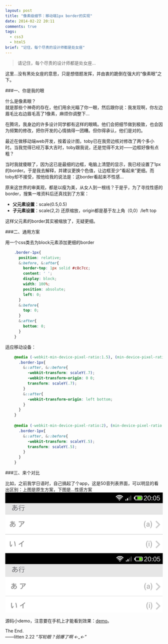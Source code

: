 ```yaml
---
layout: post
title: "像素级细节：移动端1px border的实现"
date: 2014-02-22 20:11
comments: true
tags: 
  - css3 
  - html5
brief: "记住，每个尽责的设计师都是处女座"
---
```


> 请记住，每个尽责的设计师都是处女座…

这里…没有黑处女座的意思，只是想借题发挥，并由衷的跪倒在强大的“像素眼”之下。
<!-- more -->
###一、你是我的眼

什么是像素眼？                 
就是那些个神奇的存在，他们用余光瞄了你一眼，然后跟你说：我发现啊，你左边眉毛比右边眉毛高了1像素，麻烦你调整下…

在腾讯，我身边的许多设计同学都有这样的眼睛。他们会把细节做到极致，也会因为频繁的修改，把你开发的心情搞得一团糟。但你得承认，他们是对的。

最近在做移动端web开发，按着设计图，toby已在我旁边核对修改了两个多小时。当我觉得已经万事大吉时，toby跟我说，还是觉得不太对——边框好像有点粗？

当时我就傻眼了，因为这已是最细的边框，电脑上清楚的显示，我已经设置了1px的border。于是我去解释，并建议更换个色值，让边框至少“看起来”更细。而toby却不接受，按他给我的说法是：这border看起来不性感…

原来这世界的审美观，都是以瘦为美，从女人到一根线？于是乎，为了寻找性感的border，搜集一堆资料后还真找到了方案：

- **父元素设置**：scale(0.5,0.5)                 
- **子元素设置**：scale(2,2) 还原缩放，origin都是基于左上角（0,0）/left top

这样父元素的border其实被缩放了，无疑更细。

###二、通用方案

用一个css类去为block元素添加更细的border
```css
    .border-1px{
      position: relative;
      &:before, &:after{
        border-top: 1px solid #c8c7cc;
        content: ' ';
        display: block;
        width: 100%;
        position: absolute;
        left: 0;
      }
      &:before{
        top: 0;
      }
      &:after{
        bottom: 0;
      }
    }
```
适应移动设备：
```css
    @media (-webkit-min-device-pixel-ratio:1.5), (min-device-pixel-ratio: 1.5){
      .border-1px{
        &::after, &::before{
          -webkit-transform: scaleY(.7);
          -webkit-transform-origin: 0 0;
          transform: scaleY(.7);
        }
        &::after{
          -webkit-transform-origin: left bottom;
        }
      }
    }

    @media (-webkit-min-device-pixel-ratio:2), (min-device-pixel-ratio: 2){
      .border-1px{
        &::after, &::before{
          -webkit-transform: scaleY(.5);
          transform: scaleY(.5);
        }
      }
    }
```
###三、来个对比

比如，之前我学日语时，自己搞起了个app，这是50音列表界面，可以明显的看出区别：上图是原生方案，下图是…性感方案                
![与原生方案对比](/assets/blogImg/border1px.jpg)      

源码小demo，注意要在手机上才能看到效果：[demo](/assets/demo/border1px.html)。



The End.                 
——litten 2.22 *“写轮眼？弱爆了啊 ←_←”*
